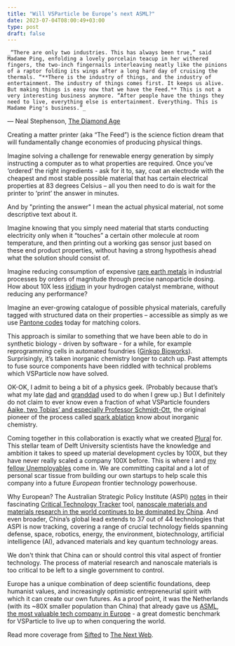 ```yaml
---
title: "Will VSParticle be Europe’s next ASML?"
date: 2023-07-04T08:00:49+03:00
type: post
draft: false
---
```


    _“There are only two industries. This has always been true,” said Madame Ping, enfolding a lovely porcelain teacup in her withered fingers, the two-inch fingernails interleaving neatly like the pinions of a raptor folding its wings after a long hard day of cruising the thermals. “**There is the industry of things, and the industry of entertainment. The industry of things comes first. It keeps us alive. But making things is easy now that we have the Feed.** This is not a very interesting business anymore. “After people have the things they need to live, everything else is entertainment. Everything. This is Madame Ping's business.”_

― Neal Stephenson, [The Diamond Age](https://www.goodreads.com/work/quotes/2181158-the-diamond-age)

Creating a matter printer (aka “The Feed”) is the science fiction dream that will fundamentally change economies of producing physical things.

Imagine solving a challenge for renewable energy generation by simply instructing a computer as to what properties are required. Once you’ve ‘ordered’ the right ingredients - ask for it to, say, coat an electrode with the cheapest and most stable possible material that has certain electrical properties at 83 degrees Celsius – all you then need to do is wait for the printer to ‘print’ the answer in minutes.

And by "printing the answer" I mean the actual physical material, not some descriptive text about it.

Imagine knowing that you simply need material that starts conducting electricity only when it “touches” a certain other molecule at room temperature, and then printing out a working gas sensor just based on these end product properties, without having a strong hypothesis ahead what the solution should consist of.

Imagine reducing consumption of expensive [rare earth metals](https://en.wikipedia.org/wiki/Rare-earth_element) in industrial processes by orders of magnitude through precise nanoparticle dosing. How about 10X less [iridium](https://en.wikipedia.org/wiki/Iridium) in your hydrogen catalyst membrane, without reducing any performance?

Imagine an ever-growing catalogue of possible physical materials, carefully tagged with structured data on their properties – accessible as simply as we use [Pantone codes](https://www.pantone.com/color-systems/pantone-color-systems-explained) today for matching colors.

This approach is similar to something that we have been able to do in synthetic biology - driven by software - for a while, for example reprogramming cells in automated foundries ([Ginkgo Bioworks](https://www.ginkgobioworks.com/)). Surprisingly, it’s taken inorganic chemistry longer to catch up. Past attempts to fuse source components have been riddled with technical problems which VSParticle now have solved.

OK-OK, I admit to being a bit of a physics geek. (Probably because that’s what my late [dad](https://tamkivi.org/raivo-tamkivi-en/) and [granddad](https://tamkivi.org/paul-tamkivi-2/) used to do when I grew up.) But I definitely do not claim to ever know even a fraction of what VSParticle founders [Aaike, two Tobias’ and especially Professor Schmidt-Ott](https://vsparticle.com/about/team), the original pioneer of the process called [spark ablation](http://supadu-ebooks.s3.amazonaws.com/jenny-stanford-sg/9780367817091/9780367817091fm.pdf) know about inorganic chemistry.

Coming together in this collaboration is exactly what we created [Plural](https://pluralplatform.com/) for. This stellar team of Delft University scientists have the knowledge and ambition it takes to speed up material development cycles by 100X, but they have never really scaled a company 100X before. This is where I and [my fellow Unemployables](https://pluralplatform.com/the-peers/) come in. We are committing capital and a lot of personal scar tissue from building our own startups to help scale this company into a future _European_ frontier technology powerhouse.

Why European? The Australian Strategic Policy Institute (ASPI) [notes](https://www.aspi.org.au/report/critical-technology-tracker) in their fascinating [Critical Technology Tracker](https://techtracker.aspi.org.au/) tool, [nanoscale materials and materials research in the world continues to be dominated by China](https://techtracker.aspi.org.au/tech/nanoscale-materials-and-manufacturing/?colours=true). And even broader, China’s global lead extends to 37 out of 44 technologies that ASPI is now tracking, covering a range of crucial technology fields spanning defense, space, robotics, energy, the environment, biotechnology, artificial intelligence (AI), advanced materials and key quantum technology areas.

We don't think that China can or should control this vital aspect of frontier technology. The process of material research and nanoscale materials is too critical to be left to a single government to control.

Europe has a unique combination of deep scientific foundations, deep humanist values, and increasingly optimistic entrepreneurial spirit with which it can create our own futures. As a proof point, it was the Netherlands (with its ~80X smaller population than China) that already gave us [ASML](https://en.wikipedia.org/wiki/ASML_Holding), [the most valuable tech company in Europe](https://www.bbc.com/news/business-64514573) - a great domestic benchmark for VSParticle to live up to when conquering the world.

Read more coverage from [Sifted](https://sifted.eu/articles/inkjet-printer-periodic-table-vsparticle-news) to [The Next Web](https://thenextweb.com/news/startup-nanotech-creating-new-materials-energy-transition).
